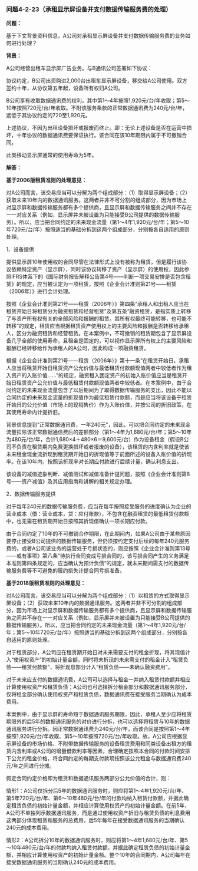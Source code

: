 ### 问题4-2-23（承租显示屏设备并支付数据传输服务费的处理）

**问题：**

基于下文背景资料信息，A公司对承租显示屏设备并支付数据传输服务费的业务如何进行处理？

**背景：**

A公司经营出租车显示屏广告业务。与B通讯公司签署如下协议：

协议约定，B公司出资购进2,000台出租车显示屏设备，移交给A公司使用。双方签约十年，从协议第五年起，设备所有权归A公司。

B公司享有收取数据通讯费的权利，其中第1～4年按照1,920元/台/年收取；第5～10年按照720元/台/年收取。不附该服务条款的正常数据通讯费为240元/台/年，远低于其协议约定的720至1,920元。

上述协议，不因为出租设备损坏或报废而终止。即：无论上述设备是否在运营中损坏，十年协议的数据通讯费要保证执行。该合同在该10年期限内属于不可撤销合同。

此类移动显示屏通常的使用寿命为5年。

**解答：**

**基于2006版租赁准则的处理意见：**

对A公司而言，该交易应当可以分解为两个组成部分：（1）取得显示屏设备；（2）获取未来10年内的数据通讯服务。这两者并非不可分割的组成部分，因为市场上对显示屏和数据传输服务都有多个提供商，且显示屏和数据传输服务之间并不存在一一对应关系（例如，显示屏并未被设置为只能接受B公司提供的数据传输服务）。所以，应当把合同约定的未来现金流量（第1～4年1,920元/台/年；第5～10年720元/台/年）按照适当的基础分拆到这两个组成部分，分别按各自适用的原则处理。

1、设备提供

提供显示屏10年使用权的合同尽管在法律形式上没有被称为租赁，但是履行该协议依赖特定资产（显示屏），同时该协议转移了资产（显示屏）的使用权，因此参照IFRS体系下的《国际财务报告解释公告第4号——判断一项交易安排是否包含租赁》的规定，应当被认定为一项租赁，按照《企业会计准则第21号——租赁（2006年）》进行会计处理。

按照《企业会计准则第21号——租赁（2006年）》第四条“承租人和出租人应当在租赁开始日将租赁分为融资租赁和经营租赁”及第五条“融资租赁，是指实质上转移了与资产所有权有关的全部风险和报酬的租赁。其所有权最终可能转移，也可能不转移”的规定，租赁应当根据租赁资产使用权上的主要风险和报酬是否转移给承租人，区分为融资租赁和经营租赁。在本案例中，不可撤销的租赁期包含了显示屏设备几乎全部的使用寿命，且租金是固定的，可以视作显示屏所有权上的主要风险和报酬已经转移给作为承租人的A公司，因此构成一项融资租赁。

根据《企业会计准则第21号——租赁（2006年）》第十一条“在租赁开始日，承租人应当将租赁开始日租赁资产公允价值与最低租赁付款额现值两者中较低者作为租入资产的入账价值……”的规定，融资租入固定资产的初始入账价值应当是租赁开始日租赁资产公允价值与最低租赁付款额现值两者中较低者。在本案例中，由于合同约定的未来现金流量包含了以后期间为了取得数据传输服务的支出，因此不能以合同约定的未来现金流量的折现值作为最低租赁付款额，而是应当将该设备于租赁开始日的公允价值（市场上的现销售价）作为入账价值，并按公司的折旧政策，在其使用寿命内计提折旧。

背景信息提到“正常数据通讯费，一年240元”，因此，可以把合同约定的未来现金流量扣除该正常数据通信费后的差额部分（第1～4年为1,680元/台/年；第5～10年为480元/台/年，合计1,680×4＋480×6＝9,600元/台）作为设备租金（假设B公司不负责在租赁期内免费更换损坏或者报废的设备），该租赁的内含利率就是使该未来租金现金流折现到租赁期开始日的折现值等于前面所述的设备入账价值的折现率。在该10年内，按照该折现率对长期应付款进行后续计量，确认利息支出。

该设备的减值迹象判断、减值测试和减值准备计提问题，按照《企业会计准则第8号——资产减值》及其应用指南和讲解的相关规定办理。

2、数据传输服务提供

对于每年240元的数据传输服务费，应当在每年按照接受服务的进度确认为企业的营业成本（借：营业成本，贷：应付账款），不包含在融资租赁的最低租赁付款额中，也无需在租赁期开始日按照其折现值确认一项长期应付款。

由于合同约定了10年的不可撤销合作期限，在此期间内，如果A公司由于某些原因要停止接受B公司提供的数据传输服务，但仍须按约定支付后续的每年240元服务费的，或者A公司该业务的运营处于亏损状态的，则应按照《企业会计准则第13号——或有事项》第八条“待执行合同变成亏损合同的，该亏损合同产生的义务满足本准则第四条规定的，应当确认为预计负债”的规定，就未来期间需支付的数据传输服务费等不可避免的履约损失计提合同亏损准备。

**基于2018版租赁准则的处理意见：**

对A公司而言，该交易应当可以分解为两个组成部分：（1）以租赁的方式取得显示屏设备；（2）获取未来10年内的数据通讯服务。这两者并非不可分割的组成部分，因为市场上对显示屏和数据传输服务都有多个提供商，且显示屏和数据传输服务之间并不存在一一对应关系（例如，显示屏并未被设置为只能接受B公司提供的数据传输服务）。所以，应当把合同约定的未来现金流量（第1～4年1,920元/台/年；第5～10年720元/台/年）按照适当的基础分拆到这两个组成部分，分别按各自适用的原则处理。

对于租赁部分，A公司应在租赁期开始日对未来需要支付的租金折现，将其现值计入“使用权资产”的初始计量金额，同时将未折现的未来需支付的租金计入“租赁负债——租赁付款额”，将折现息部分计入“租赁负债——未确认融资费用”。

对于未来应支付的数据通讯费，A公司可以选择与租金一并纳入租赁付款额并相应计算使用权资产和租赁负债；A公司也可选择拆分租金部分和数据通讯服务部分，仅将租金部分确认使用权资产和租赁负债，数据通讯费在接受服务当期确认为成本费用。

本案例中，由于显示屏的寿命短于数据通讯服务期限，因此，承租人至少应将租赁期限外的后5年的数据通讯服务的对价进行分拆，也可以选择将租赁与10年的数据通讯服务进行分拆。因正常数据通讯费为240元/台/年，而该合同是按照第1～4年按照1,920元/台/年收取、第5～10年按照720元/台/年收取。故，A公司应根据显示屏设备的市场价格、不附带数据传输服务的设备租赁费用和同类设备出租方的租赁内含利率或A公司的增量借款利率等因素，合理确定按照本合同的付款时间安排下公允的租金价格，将合同约定的每期支付款项按照该公允租金与数据通讯费240元/年之间进行分摊。

假定合同约定价格即为租赁和数据通讯服务两部分公允价值的合计，则：

情形1：A公司仅拆分后5年的数据通讯服务时，则应将第1～4年1,920元/台/年、第5年720元/台/年、第6～10年480元/台/年的付款均纳入租赁付款额，并据此确定租赁负债的初始计量金额，并相应计算使用权资产的初始计量金额。在前5年，A公司不单独列示数据通讯服务，而是通过使用权资产折旧与租赁负债的利息费用这两部分体现租赁和服务的总费用，后5年每年在接受数据通讯服务的当期确认240元的成本费用。

情形2：A公司拆分10年的数据通讯服务时，则应将第1～4年1,680元/台/年、第5～10年480元/台/年的付款均纳入租赁付款额，并据此确定租赁负债的初始计量金额，并相应计算使用权资产的初始计量金额。整个10年的合同期内，A公司每年在接受数据通讯服务的当期确认240元的成本费用。